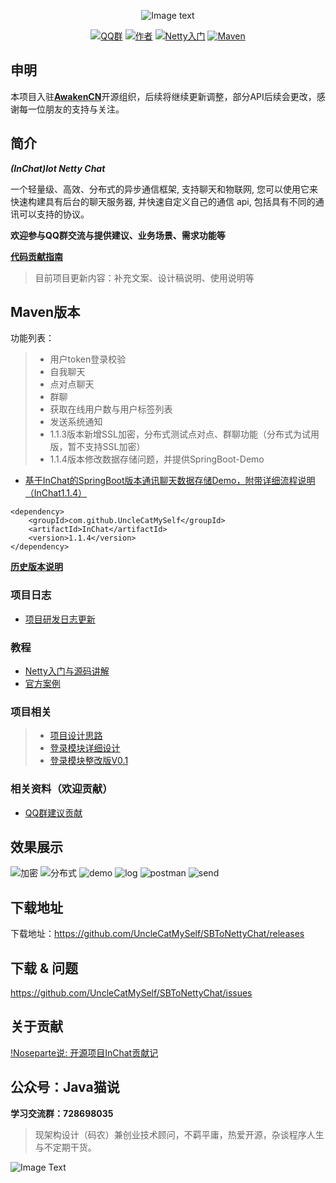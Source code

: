 
<div align=center>

![Image text](https://raw.githubusercontent.com/UncleCatMySelf/img-myself/master/img/inchat/logo.png)

[![QQ群](https://img.shields.io/badge/QQ%E7%BE%A4-628793702-yellow.svg)](https://jq.qq.com/?_wv=1027&k=57X4L74)
[![作者](https://img.shields.io/badge/%E4%BD%9C%E8%80%85-MySelf-blue.svg)](https://github.com/UncleCatMySelf)
[![Netty入门](https://img.shields.io/badge/%E5%AD%A6%E4%B9%A0-Netty%E5%85%A5%E9%97%A8-ff69b4.svg)](doc/study/mulu.md)
[![Maven](https://img.shields.io/badge/Maven-1.1.4-orange)](https://mvnrepository.com/artifact/com.github.UncleCatMySelf/InChat)


</div>

## 申明

本项目入驻[**AwakenCN**](https://github.com/AwakenCN)开源组织，后续将继续更新调整，部分API后续会更改，感谢每一位朋友的支持与关注。

## 简介

***(InChat)Iot Netty Chat***


一个轻量级、高效、分布式的异步通信框架, 支持聊天和物联网, 您可以使用它来快速构建具有后台的聊天服务器, 并快速自定义自己的通信 api, 包括具有不同的通讯可以支持的协议。

**欢迎参与QQ群交流与提供建议、业务场景、需求功能等**

**[代码贡献指南](http://www.imooc.com/article/272573)**

> 目前项目更新内容：补充文案、设计稿说明、使用说明等

## Maven版本

功能列表：

> * 用户token登录校验
> * 自我聊天
> * 点对点聊天
> * 群聊
> * 获取在线用户数与用户标签列表
> * 发送系统通知
> * 1.1.3版本新增SSL加密，分布式测试点对点、群聊功能（分布式为试用版，暂不支持SSL加密）
> * 1.1.4版本修改数据存储问题，并提供SpringBoot-Demo

* [基于InChat的SpringBoot版本通讯聊天数据存储Demo，附带详细流程说明（InChat1.1.4）](https://unclecatmyself.github.io/2019/08/23/inchatby4/)

```
<dependency>
    <groupId>com.github.UncleCatMySelf</groupId>
    <artifactId>InChat</artifactId>
    <version>1.1.4</version>
</dependency>
```

**[历史版本说明](doc/go.md)**

### 项目日志

* [项目研发日志更新](doc/Project-Log-cn.md)

### 教程

*  [Netty入门与源码讲解](doc/study/mulu.md)
*  [官方案例](https://github.com/AwakenCN/InChat/tree/official-demo) 


### 项目相关

> * [项目设计思路](doc/design_cn.md)
> * [登录模块详细设计](doc/detail/Login-cn.md)
> * [登录模块整改版V0.1](doc/detail/login_rect.md)

### 相关资料（欢迎贡献）

* [QQ群建议贡献](doc/advice/advice.md)

## 效果展示

![加密](https://raw.githubusercontent.com/UncleCatMySelf/img-myself/master/img/inchatGIF/%E5%8A%A0%E5%AF%86.gif)
![分布式](https://raw.githubusercontent.com/UncleCatMySelf/img-myself/master/img/inchatGIF/%E5%88%86%E5%B8%83%E5%BC%8F.gif)
![demo](https://github.com/UncleCatMySelf/img-myself/blob/master/img/inchatGIF/inchat_demo.gif)
![log](https://github.com/UncleCatMySelf/img-myself/blob/master/img/inchatGIF/inchat_log.gif)
![postman](https://github.com/UncleCatMySelf/img-myself/blob/master/img/inchatGIF/inchat_postman.gif)
![send](https://github.com/UncleCatMySelf/img-myself/blob/master/img/inchatGIF/inchat_send.gif)

## 下载地址

下载地址：https://github.com/UncleCatMySelf/SBToNettyChat/releases

## 下载 & 问题

https://github.com/UncleCatMySelf/SBToNettyChat/issues

## 关于贡献

[!Noseparte说: 开源项目InChat贡献记](https://www.imooc.com/article/272573)

## 公众号：Java猫说

**学习交流群：728698035**

> 现架构设计（码农）兼创业技术顾问，不羁平庸，热爱开源，杂谈程序人生与不定期干货。

![Image Text](https://user-gold-cdn.xitu.io/2018/12/28/167f41f1a5729856?w=344&h=344&f=jpeg&s=8231)


